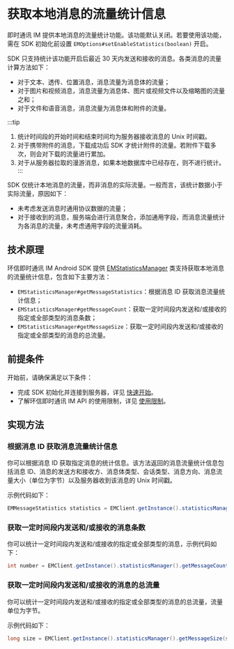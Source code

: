 # 获取本地消息的流量统计信息

<Toc />

即时通讯 IM 提供本地消息的流量统计功能。该功能默认关闭。若要使用该功能，需在 SDK 初始化前设置 `EMOptions#setEnableStatistics(boolean)` 开启。

SDK 只支持统计该功能开启后最近 30 天内发送和接收的消息。各类消息的流量计算方法如下：

- 对于文本、透传、位置消息，消息流量为消息体的流量；
- 对于图片和视频消息，消息流量为消息体、图片或视频文件以及缩略图的流量之和；
- 对于文件和语音消息，消息流量为消息体和附件的流量。

:::tip
 1. 统计时间段的开始时间和结束时间均为服务器接收消息的 Unix 时间戳。
 2. 对于携带附件的消息，下载成功后 SDK 才统计附件的流量。若附件下载多次，则会对下载的流量进行累加。
 3. 对于从服务器拉取的漫游消息，如果本地数据库中已经存在，则不进行统计。
:::

SDK 仅统计本地消息的流量，而非消息的实际流量。一般而言，该统计数据小于实际流量，原因如下：
- 未考虑发送消息时通用协议数据的流量；
- 对于接收到的消息，服务端会进行消息聚合，添加通用字段，而消息流量统计为各消息的流量，未考虑通用字段的流量消耗。

## 技术原理

环信即时通讯 IM Android SDK 提供 [EMStatisticsManager](https://sdkdocs.easemob.com/apidoc/android/chat3.0/classcom_1_1hyphenate_1_1chat_1_1_e_m_statistics_manager.html) 类支持获取本地消息的流量统计信息，包含如下主要方法：

- `EMStatisticsManager#getMessageStatistics`：根据消息 ID 获取消息流量统计信息；
- `EMStatisticsManager#getMessageCount`：获取一定时间段内发送和/或接收的指定或全部类型的消息条数；
- `EMStatisticsManager#getMessageSize`：获取一定时间段内发送和/或接收的指定或全部类型的消息的总流量。

## 前提条件

开始前，请确保满足以下条件：

- 完成 SDK 初始化并连接到服务器，详见 [快速开始](quickstart.html)。
- 了解环信即时通讯 IM API 的使用限制，详见 [使用限制](/product/limitation.html)。

## 实现方法

### 根据消息 ID 获取消息流量统计信息

你可以根据消息 ID 获取指定消息的统计信息。该方法返回的消息流量统计信息包括消息 ID、消息的发送方和接收方、消息体类型、会话类型、消息方向、消息流量大小（单位为字节）以及服务器收到该消息的 Unix 时间戳。

示例代码如下：

```java
EMMessageStatistics statistics = EMClient.getInstance().statisticsManager().getMessageStatistics(messageId);
```

### 获取一定时间段内发送和/或接收的消息条数

你可以统计一定时间段内发送和/或接收的指定或全部类型的消息，示例代码如下：

```java
int number = EMClient.getInstance().statisticsManager().getMessageCount(startTime, endTime, direct, style);
```

### 获取一定时间段内发送和/或接收的消息的总流量

你可以统计一定时间段内发送和/或接收的指定或全部类型的消息的总流量，流量单位为字节。

示例代码如下：

```java
long size = EMClient.getInstance().statisticsManager().getMessageSize(startTime, endTime, direct, style);
```